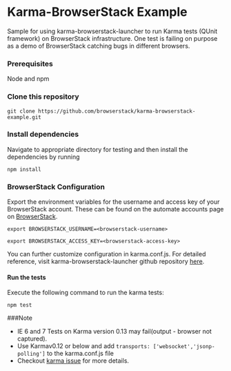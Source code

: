  Karma-BrowserStack Example
=========

Sample for using karma-browserstack-launcher to run Karma tests (QUnit framework) on BrowserStack infrastructure.
One test is failing on purpose as a demo of BrowserStack catching bugs in different browsers.

### Prerequisites
Node and npm

### Clone this repository
`git clone https://github.com/browserstack/karma-browserstack-example.git`

### Install dependencies

Navigate to appropriate directory for testing and then install the dependencies by running

`npm install`

### BrowserStack Configuration

Export the environment variables for the username and access key of your BrowserStack account.
These can be found on the automate accounts page on [BrowserStack](https://www.browserstack.com/accounts/automate).

`export BROWSERSTACK_USERNAME=<browserstack-username>`

`export BROWSERSTACK_ACCESS_KEY=<browserstack-access-key>`

You can further customize configuration in karma.conf.js. For detailed reference, visit karma-browserstack-launcher github repository [here](https://github.com/browserstack/karma-browserstack-launcher).

#### Run the tests

Execute the following command to run the karma tests:

`npm test`

###Note
- IE 6 and 7 Tests on Karma version 0.13 may fail(output - browser not captured).
- Use Karmav0.12 or below and add `transports: ['websocket','jsonp-polling']` to the karma.conf.js file
- Checkout [karma issue] for more details.

[dashboard]:https://www.browserstack.com/automate
[karma issue]:https://github.com/karma-runner/karma/issues/983
